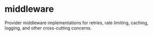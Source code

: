 # middleware

Provider middleware implementations for retries, rate limiting, caching, logging, and other cross-cutting concerns.
